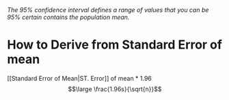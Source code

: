---
---

_The 95% confidence interval defines a range of values that you can be 95% certain contains the population mean._
# How to Derive from Standard Error of mean

[[Standard Error of Mean|ST. Error]] of mean * 1.96
$$\large \frac{1.96s}{\sqrt{n}}$$
